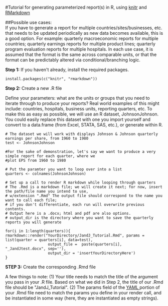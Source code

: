 #Tutorial for generating parameterized report(s) in R, using [knitr](https://cran.r-project.org/web/packages/knitr/index.html) and [RMarkdown](http://rmarkdown.rstudio.com/) 

##Possible use cases:  
If you have to generate a report for multiple countries/sites/businesses, etc. that needs to be updated periodically as new data becomes available, this is a good option. For example: quarterly macroeconomic reports for multiple countries; quarterly earnings reports for multiple product lines; quarterly program evaluation reports for multiple hospitals. In each use case, it  is assumed that the format is the same across comparable units, or that the format can be predictably altered via conditional/branching logic. 

**Step 1:** If you haven't already, install the required packages.

    install.packages(c("knitr", "rmarkdown"))

**Step 2:** Create a new .R file

Define your parameters: what are the units or groups that you need to iterate through to produce your reports? Real world examples of this might include: countries, hospitals, business units, reporting quarters, etc. To make this as easy as possible, we will use an R dataset, JohnsonJohnson. You could easily replace this dataset with one you import yourself and convert to a data.frame (from Excel, STATA, SAS, etc.), or generate within R.

    # The dataset we will work with displays Johnson & Johnson quarterly earnings per share, from 1960 to 1980
    test <- JohnsonJohnson
    
    #For the sake of demonstration, let's say we want to produce a very simple report for each quarter, where we 
    #plot EPS from 1960 to 1980

    # Put the paramter you want to loop over into a list
    quarters <- colnames(JohnsonJohnson)
    
    # Set up a call to render R markdown while looping through quarters
    # The .Rmd is a markdown file; we will create it next; for now, insert the path/file name you intend to use,
    # w/extension ".Rmd" The output file should correspond to the name you want to call each file; 
    # if you don't differentiate, each run will overwrite previous contents.
    # Output here is a .docx; html and pdf are also options. 
    # output_dir is the directory where you want to save the quarterly reports you will generate
    
    for(i in 1:length(quarters)){
    rmarkdown::render("YourDirectory/JandJ_Tutorial.Rmd", params = list(quarter = quarters[i], data=test),
                       output_file =  paste(quarters[i], "_JandJtest.docx", sep=''), 
                       output_dir = 'insertYourDirectoryHere')
    }

**STEP 3:** Create the corresponding .Rmd file

A few things to note: (1) Your title needs to match the title of the argument you pass in your .R file. Based 
on what we did in Step 2, the title of our .Rmd file should be "JandJ_Tutorial". (2) The params field of the <a href = "https://en.wikipedia.org/wiki/YAML" > YAML </a> portion of your .Rmd file need to match the params you define in your render 
call, and be instantiated in some way (here, they are instantiated as empty strings).





